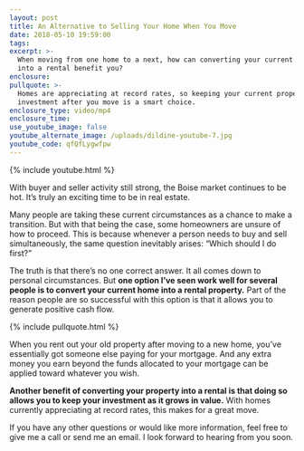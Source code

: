 ```yaml
---
layout: post
title: An Alternative to Selling Your Home When You Move
date: 2018-05-10 19:59:00
tags:
excerpt: >-
  When moving from one home to a next, how can converting your current property
  into a rental benefit you?
enclosure:
pullquote: >-
  Homes are appreciating at record rates, so keeping your current property as an
  investment after you move is a smart choice.
enclosure_type: video/mp4
enclosure_time:
use_youtube_image: false
youtube_alternate_image: /uploads/dildine-youtube-7.jpg
youtube_code: qfQfLygwfpw
---
```


{% include youtube.html %}

With buyer and seller activity still strong, the Boise market continues to be hot. It’s truly an exciting time to be in real estate.

Many people are taking these current circumstances as a chance to make a transition. But with that being the case, some homeowners are unsure of how to proceed. This is because whenever a person needs to buy and sell simultaneously, the same question inevitably arises: “Which should I do first?”

The truth is that there’s no one correct answer. It all comes down to personal circumstances. But **one option I’ve seen work well for several people is to convert your current home into a rental property.** Part of the reason people are so successful with this option is that it allows you to generate positive cash flow.

{% include pullquote.html %}

When you rent out your old property after moving to a new home, you’ve essentially got someone else paying for your mortgage. And any extra money you earn beyond the funds allocated to your mortgage can be applied toward whatever you wish.

**Another benefit of converting your property into a rental is that doing so allows you to keep your investment as it grows in value.** With homes currently appreciating at record rates, this makes for a great move.

If you have any other questions or would like more information, feel free to give me a call or send me an email. I look forward to hearing from you soon.

&nbsp;